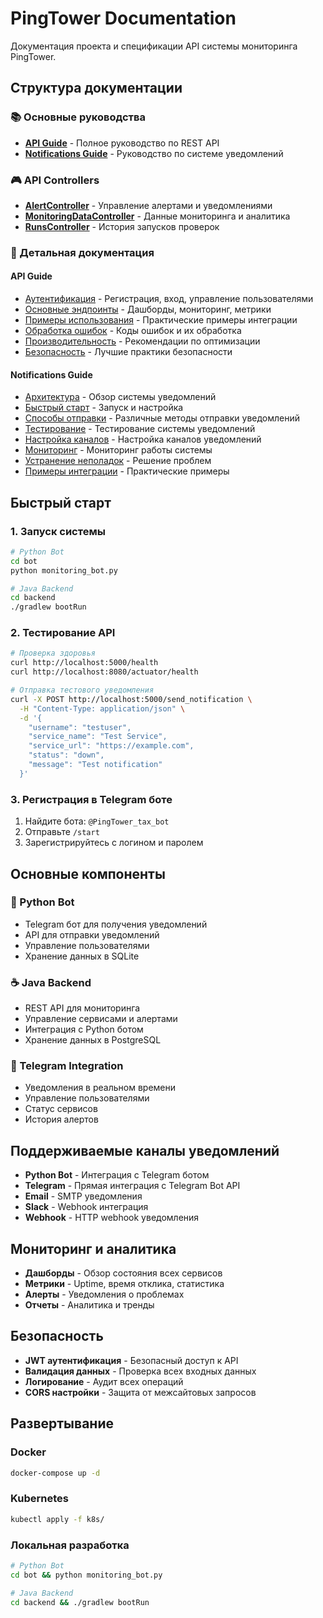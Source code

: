 # PingTower Documentation

Документация проекта и спецификации API системы мониторинга PingTower.

## Структура документации

### 📚 Основные руководства

- **[API Guide](./api-guide/README.md)** - Полное руководство по REST API
- **[Notifications Guide](./notifications-guide/README.md)** - Руководство по системе уведомлений

### 🎮 API Controllers

- **[AlertController](./controllers/AlertController.md)** - Управление алертами и уведомлениями
- **[MonitoringDataController](./controllers/MonitoringDataController.md)** - Данные мониторинга и аналитика
- **[RunsController](./controllers/RunsController.md)** - История запусков проверок

### 📖 Детальная документация

#### API Guide
- [Аутентификация](./api-guide/authentication.md) - Регистрация, вход, управление пользователями
- [Основные эндпоинты](./api-guide/endpoints.md) - Дашборды, мониторинг, метрики
- [Примеры использования](./api-guide/examples.md) - Практические примеры интеграции
- [Обработка ошибок](./api-guide/error-handling.md) - Коды ошибок и их обработка
- [Производительность](./api-guide/performance.md) - Рекомендации по оптимизации
- [Безопасность](./api-guide/security.md) - Лучшие практики безопасности

#### Notifications Guide
- [Архитектура](./notifications-guide/architecture.md) - Обзор системы уведомлений
- [Быстрый старт](./notifications-guide/quick-start.md) - Запуск и настройка
- [Способы отправки](./notifications-guide/sending-methods.md) - Различные методы отправки уведомлений
- [Тестирование](./notifications-guide/testing.md) - Тестирование системы уведомлений
- [Настройка каналов](./notifications-guide/channel-setup.md) - Настройка каналов уведомлений
- [Мониторинг](./notifications-guide/monitoring.md) - Мониторинг работы системы
- [Устранение неполадок](./notifications-guide/troubleshooting.md) - Решение проблем
- [Примеры интеграции](./notifications-guide/integration-examples.md) - Практические примеры

## Быстрый старт

### 1. Запуск системы

```bash
# Python Bot
cd bot
python monitoring_bot.py

# Java Backend
cd backend
./gradlew bootRun
```

### 2. Тестирование API

```bash
# Проверка здоровья
curl http://localhost:5000/health
curl http://localhost:8080/actuator/health

# Отправка тестового уведомления
curl -X POST http://localhost:5000/send_notification \
  -H "Content-Type: application/json" \
  -d '{
    "username": "testuser",
    "service_name": "Test Service",
    "service_url": "https://example.com",
    "status": "down",
    "message": "Test notification"
  }'
```

### 3. Регистрация в Telegram боте

1. Найдите бота: `@PingTower_tax_bot`
2. Отправьте `/start`
3. Зарегистрируйтесь с логином и паролем

## Основные компоненты

### 🐍 Python Bot
- Telegram бот для получения уведомлений
- API для отправки уведомлений
- Управление пользователями
- Хранение данных в SQLite

### ☕ Java Backend
- REST API для мониторинга
- Управление сервисами и алертами
- Интеграция с Python ботом
- Хранение данных в PostgreSQL

### 📱 Telegram Integration
- Уведомления в реальном времени
- Управление пользователями
- Статус сервисов
- История алертов

## Поддерживаемые каналы уведомлений

- **Python Bot** - Интеграция с Telegram ботом
- **Telegram** - Прямая интеграция с Telegram Bot API
- **Email** - SMTP уведомления
- **Slack** - Webhook интеграция
- **Webhook** - HTTP webhook уведомления

## Мониторинг и аналитика

- **Дашборды** - Обзор состояния всех сервисов
- **Метрики** - Uptime, время отклика, статистика
- **Алерты** - Уведомления о проблемах
- **Отчеты** - Аналитика и тренды

## Безопасность

- **JWT аутентификация** - Безопасный доступ к API
- **Валидация данных** - Проверка всех входных данных
- **Логирование** - Аудит всех операций
- **CORS настройки** - Защита от межсайтовых запросов

## Развертывание

### Docker
```bash
docker-compose up -d
```

### Kubernetes
```bash
kubectl apply -f k8s/
```

### Локальная разработка
```bash
# Python Bot
cd bot && python monitoring_bot.py

# Java Backend
cd backend && ./gradlew bootRun
```
